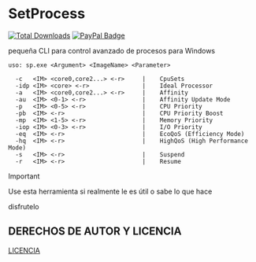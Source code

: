 # SetProcess
[![Total Downloads](https://img.shields.io/github/downloads/LuSlower/SetProcess/total.svg)](https://github.com/LuSlower/SetProcess/releases) [![PayPal Badge](https://img.shields.io/badge/PayPal-003087?logo=paypal&logoColor=fff&style=flat)](https://paypal.me/eldontweaks) 

pequeña CLI para control avanzado de procesos para Windows

```
uso: sp.exe <Argument> <ImageName> <Parameter>

  -c   <IM> <core0,core2...> <-r>     |    CpuSets
  -idp <IM> <core> <-r>               |    Ideal Processor
  -a   <IM> <core0,core2...> <-r>     |    Affinity
  -au  <IM> <0-1> <-r>                |    Affinity Update Mode
  -p   <IM> <0-5> <-r>                |    CPU Priority
  -pb  <IM> <-r>                      |    CPU Priority Boost
  -mp  <IM> <1-5> <-r>                |    Memory Priority
  -iop <IM> <0-3> <-r>                |    I/O Priority
  -eq  <IM> <-r>                      |    EcoQoS (Efficiency Mode)
  -hq  <IM> <-r>                      |    HighQoS (High Performance Mode)
  -s   <IM> <-r>                      |    Suspend
  -r   <IM> <-r>                      |    Resume
```

> [!important]
> Use esta herramienta si realmente le es útil o sabe lo que hace
>
> disfrutelo

## DERECHOS DE AUTOR Y LICENCIA
[LICENCIA](LICENSE)
